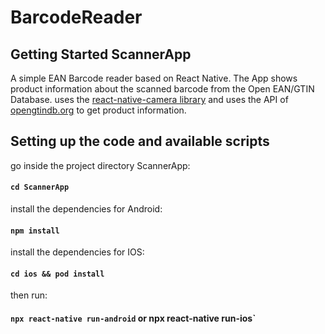 # BarcodeReader

## Getting Started ScannerApp

A simple EAN Barcode reader based on React Native. The App shows product information about the scanned barcode from the Open EAN/GTIN Database.
uses the [react-native-camera library](https://github.com/react-native-camera/react-native-camera/) and uses the API of [opengtindb.org](https://opengtindb.org/api.php)
 to get product information.


## Setting up the code and available scripts

go inside the project directory ScannerApp:

#### `cd ScannerApp`

install the dependencies for Android:

#### `npm install`

install the dependencies for IOS:

#### `cd ios && pod install`

then run:

#### `npx react-native run-android` or npx react-native run-ios`
